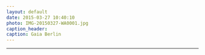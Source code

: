 ```yaml
---
layout: default
date: 2015-03-27 10:40:10
photo: IMG-20150327-WA0001.jpg
caption_header:  
caption: Gaia Berlin
---
```

---
